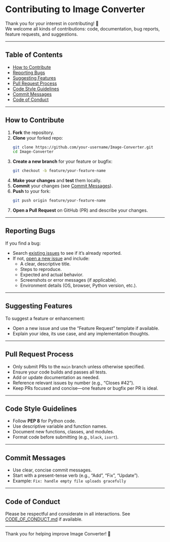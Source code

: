 # Contributing to Image Converter

Thank you for your interest in contributing! 🎉  
We welcome all kinds of contributions: code, documentation, bug reports, feature requests, and suggestions.

---

## Table of Contents

- [How to Contribute](#how-to-contribute)
- [Reporting Bugs](#reporting-bugs)
- [Suggesting Features](#suggesting-features)
- [Pull Request Process](#pull-request-process)
- [Code Style Guidelines](#code-style-guidelines)
- [Commit Messages](#commit-messages)
- [Code of Conduct](#code-of-conduct)

---

## How to Contribute

1. **Fork** the repository.
2. **Clone** your forked repo:
    ```bash
    git clone https://github.com/your-username/Image-Converter.git
    cd Image-Converter
    ```
3. **Create a new branch** for your feature or bugfix:
    ```bash
    git checkout -b feature/your-feature-name
    ```
4. **Make your changes** and **test** them locally.
5. **Commit** your changes (see [Commit Messages](#commit-messages)).
6. **Push** to your fork:
    ```bash
    git push origin feature/your-feature-name
    ```
7. **Open a Pull Request** on GitHub (PR) and describe your changes.

---

## Reporting Bugs

If you find a bug:

- Search [existing issues](https://github.com/Shashwat-19/Image-Converter/issues) to see if it’s already reported.
- If not, [open a new issue](https://github.com/Shashwat-19/Image-Converter/issues/new) and include:
    - A clear, descriptive title.
    - Steps to reproduce.
    - Expected and actual behavior.
    - Screenshots or error messages (if applicable).
    - Environment details (OS, browser, Python version, etc.).

---

## Suggesting Features

To suggest a feature or enhancement:

- Open a new issue and use the “Feature Request” template if available.
- Explain your idea, its use case, and any implementation thoughts.

---

## Pull Request Process

- Only submit PRs to the `main` branch unless otherwise specified.
- Ensure your code builds and passes all tests.
- Add or update documentation as needed.
- Reference relevant issues by number (e.g., “Closes #42”).
- Keep PRs focused and concise—one feature or bugfix per PR is ideal.

---

## Code Style Guidelines

- Follow **PEP 8** for Python code.
- Use descriptive variable and function names.
- Document new functions, classes, and modules.
- Format code before submitting (e.g., `black`, `isort`).

---

## Commit Messages

- Use clear, concise commit messages.
- Start with a present-tense verb (e.g., “Add”, “Fix”, “Update”).
- Example: `Fix: handle empty file uploads gracefully`

---

## Code of Conduct

Please be respectful and considerate in all interactions. See [CODE_OF_CONDUCT.md](CODE_OF_CONDUCT.md) if available.

---

Thank you for helping improve Image Converter! 🚀

